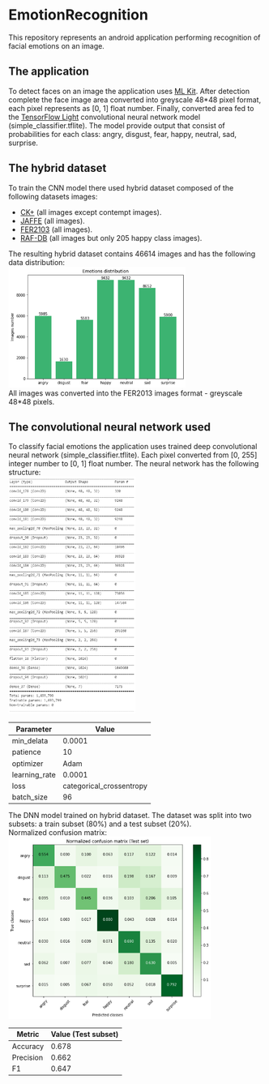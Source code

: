 # EmotionRecognition
This repository represents an android application performing recognition of facial emotions on an image.  

## The application
To detect faces on an image the application uses [ML Kit](https://developers.google.com/ml-kit).
After detection complete the face image area converted into greyscale 48*48 pixel format, each pixel represents as [0, 1] float number.
Finally, converted area fed to the [TensorFlow Light](https://www.tensorflow.org/lite/guide) convolutional neural network model (simple_classifier.tflite).
The model provide output that consist of probabilities for each class: angry, disgust, fear, happy, neutral, sad, surprise.  

## The hybrid dataset
To train the CNN model there used hybrid dataset composed of the following datasets images:
- [CK+](https://www.researchgate.net/publication/224165246_The_Extended_Cohn-Kanade_Dataset_CK_A_complete_dataset_for_action_unit_and_emotion-specified_expression) (all images except contempt images).  
- [JAFFE](https://zenodo.org/record/3451524#.XuHa20UzZPY) (all images).  
- [FER2103](https://www.kaggle.com/deadskull7/fer2013) (all images).  
- [RAF-DB](http://whdeng.cn/RAF/model1.html) (all images but only 205 happy class images).  

The resulting hybrid dataset contains 46614 images and has the following data distribution:  
<img src="/images/data_distribution.png"  width="350" height="238">  
All images was converted into the FER2013 images format - greyscale 48*48 pixels.  

## The convolutional neural network used
To classify facial emotions the application uses trained deep convolutional neural network (simple_classifier.tflite).
Each pixel converted from [0, 255] integer number to [0, 1] float number.
The neural network has the following structure:  
<img src="/images/dnn_structure.png"  width="250" height="468">  

| Parameter | Value |
| --- | --- |
|  min_delata | 0.0001 |
| patience | 10 |
| optimizer | Adam |
| learning_rate | 0.0001 |
| loss | categorical_crossentropy |
| batch_size | 96 |

The DNN model trained on hybrid dataset. The dataset was split into two subsets: a train subset (80%) and a test subset (20%).  
Normalized confusion matrix:  
<img src="/images/normalized_confusion_matrix.png"  width="400" height="360">  

| Metric | Value (Test subset) |
| --- | --- |
| Accuracy | 0.678 |
| Precision | 0.662 |
| F1 | 0.647 |
